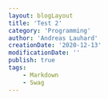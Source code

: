 ```yaml
---
layout: blogLayout
title: 'Test 2'
category: 'Programming'
author: 'Andreas Lauhard'
creationDate: '2020-12-13'
modificationDate: ''
publish: true
tags: 
    - Markdown
    - Swag
---
```

<script>
    import Content from './content.md'
</script>

<Content/>
